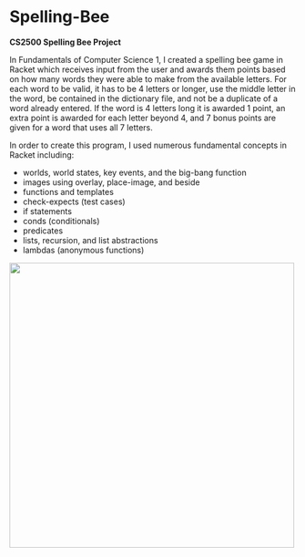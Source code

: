 # Spelling-Bee
<b> CS2500 Spelling Bee Project </b>

In Fundamentals of Computer Science 1, I created a spelling bee game in Racket which receives input from the user and awards them points based on how many words they were able to make from the available letters. For each word to be valid, it has to be 4 letters or longer, use the middle letter in the word, be contained in the dictionary file, and not be a duplicate of a word already entered. If the word is 4 letters long it is awarded 1 point, an extra point is awarded for each letter beyond 4, and 7 bonus points are given for a word that uses all 7 letters.

In order to create this program, I used numerous fundamental concepts in Racket including:
- worlds, world states, key events, and the big-bang function
- images using overlay, place-image, and beside
- functions and templates
- check-expects (test cases)
- if statements
- conds (conditionals)
- predicates
- lists, recursion, and list abstractions
- lambdas (anonymous functions)
<img src="https://user-images.githubusercontent.com/97490510/149036233-4b5ea146-c99b-464a-b7ae-9457c37546a0.PNG" width="500" height="">
